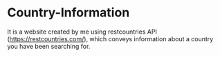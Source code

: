 # Country-Information
It is a website created by me using restcountries API (https://restcountries.com/), which conveys information about a country you have been searching for.
